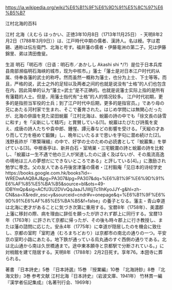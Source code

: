 https://ja.wikipedia.org/wiki/%E6%B1%9F%E6%9D%91%E5%8C%97%E6%B5%B7

江村北海的百科

江村 北海（えむら ほっかい、正徳3年10月8日（1713年11月25日） - 天明8年2月2日（1788年3月9日））は、江戸時代中期の儒者、漢詩人。名は綬。字は君錫、通称は伝左衛門、北海と号す。福井藩の儒者・伊藤竜洲の第二子。兄は伊藤錦里、弟は清田儋叟。

生涯
明石「明石市（日语：明石市／あかしし Akashi shi */?）是位于日本兵库县南部濒临明石海峡的城市，现为中核市。」藩士「藩士是对日本江户时代的从属、侍奉各藩的武士的称呼。然而虽然一概称为藩士，也分为上士、下士等等。而且，严格的说，武士之外的足轻以及两者之间的也就是说没有“士格”的人们也包含在内，因此简单的认为“藩士=武士”是不正确的。也就是说藩士实际上指的是所有有藩籍的人士。但是，用藩士指代有“士格”的人的情况较多。
江户时代初期，更多的是指担当军役的士兵；到了江户时代中后期，更多的是指官员。」であり母の兄にあたる河村家で生まれ、そこで養育された。はじめ学問には無関心だったが、北海の俳諧を見た梁田蛻巖「江村北海は、蛻巖の詩の中でも「徐文長の詠雪に和す」を「尖新にして精巧」と賞賛している[1]。蛻巖はたびたび詩風を変え、成唐の詩人たちや袁中郎、鍾惺、譚元春などの影響を受ける。「天縦の才あり而して力を極めて鍛錬」し、晩年にいたるまで思いを字句に潜め続けた[2]。浅野長祚が『寒檠璅綴』の中で、好学の士のための必読書として『蛻巖集』を挙げている[3]。中根香亭は、新井白石・室鳩巣・三宅観瀾の詩と蛻巖の詩を比較し、「蛻巖は一生不遇で他の三人が栄達したのに遠く及ばないが、その風流高逸の境地は三人の夢想だにできないところである」と評している[4]。」に激励され勉学に専念。父の友人である丹後宮津藩の儒者・江村毅庵「见日本的诗经学史https://books.google.com.hk/books?id=-WREDwAAQBAJ&pg=PA307&lpg=PA307&dq=%E6%B1%9F%E6%9D%91%E6%AF%85%E5%BA%B5&source=bl&ots=49-lDBYmQp&sig=ACfU3U2DVvQqJaaJ1JWjjTc1lhKyoJJY-g&hl=zh-CN&sa=X&redir_esc=y&sourceid=cndr#v=onepage&q=%E6%B1%9F%E6%9D%91%E6%AF%85%E5%BA%B5&f=false」の養子となる。藩主・青山幸道は北海に吏才があることに気づき次第に重用する。宝暦8年（1758年）、美濃郡上藩に移封の際、病を理由に辞任を願ったが許されず郡上に同行する。宝暦13年（1763年）に許されて京都に帰ったが、その後も時々郡上に行き教授し、または藩の諮問に応じた。安永4年（1775年）に幸道が隠居したのを機会に致仕し、京都の室町「室町通（むろまちどおり）は京都市の南北の通りの一つ。平安京の室町小路にあたる。地下鉄が通っている烏丸通のすぐ西側の通りである。北は北山通から南は久世橋通まで。途中東本願寺と京都駅で分断されている。」に対梢館を建て隠居する。天明8年（1788年）2月2日死す。享年76。本圀寺に葬られる。

著書
『日本詩史』5巻
『日本詩選』15巻
『授業編』10巻
『北海詩鈔』8巻
『北海文鈔』3巻
参考文献
江村北海『日本詩史』（岩波文庫、1941年）
竹林貫一編『漢学者伝記集成』（名著刊行会、1969年）